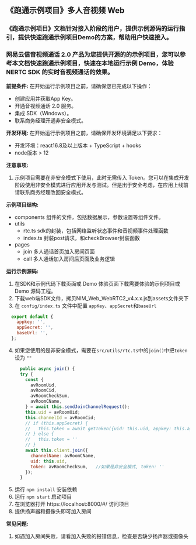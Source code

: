 ## 《跑通示例项目》多人音视频 Web
### 《跑通示例项目》文档针对接入阶段的用户，提供示例源码的运行指引，提供快速跑通示例项目Demo的方案，帮助用户快速接入。

### 网易云信音视频通话 2.0 产品为您提供开源的的示例项目，您可以参考本文档快速跑通示例项目，快速在本地运行示例 Demo，体验 NERTC SDK 的实时音视频通话的效果。

**前提条件:**
在开始运行示例项目之前，请确保您已完成以下操作：
- 创建应用并获取App Key。
- 开通音视频通话 2.0 服务。
- 集成 SDK（Windows）。
- 联系商务经理开通非安全模式。

**开发环境:**
在开始运行示例项目之前，请确保开发环境满足以下要求：
- 开发环境：react16.8及以上版本 + TypeScript + hooks
- node版本 > 12

**注意事项:**
1. 示例项目需要在非安全模式下使用，此时无需传入 Token。您可以在集成开发阶段使用非安全模式进行应用开发与测试。但是出于安全考虑，在应用上线前请联系商务经理改回安全模式。

**示例项目结构:**
- components 组件的文件，包括数据展示，参数设置等组件文件。
- utils
  - rtc.ts sdk的封装，包括网络监听状态事件和音视频事件处理函数
  - index.ts 封装post请求，和checkBrowser封装函数
- pages
  - join 多人通话首页加入房间页面
  - call 多人通话加入房间后页面及业务逻辑

**运行示例源码:**
1. 在SDK和示例代码下载页面或 Demo 体验页面下载需要体验的示例项目或 Demo 源码工程。
2. 下载web端SDK文件，拷贝NIM_Web_WebRTC2_v4.x.x.js到assets文件夹下
3. 在 `config/index.ts` 文件中配置 `appKey`、`appSecret`和`baseUrl`
  ```js
    export default {
      appkey: '',
      appSecret: '',
      baseUrl: '',
    };
  ```
4. 如果您使用的是非安全模式，需要在`src/utils/rtc.ts`中的`join()`中把`token`设为 `""`
    ```js
      public async join() {
      try {
        const {
          avRoomUid,
          avRoomCid,
          avRoomCheckSum,
          avRoomCName,
        } = await this.sendJoinChannelRequest();
        this.uid = avRoomUid;
        this.channelId = avRoomCid;
        // if (this.appSecret) {
        //   this.token = await getToken({uid: this.uid, appkey: this.appkey, appSecret: this.appSecret, channelName: this.channelName})
        // } else {
        //   this.token = ''
        // }
        await this.client.join({
          channelName: avRoomCName,
          uid: this.uid,
          token: avRoomCheckSum,   //如果是非安全模式, token: ''
        });
      }
    ```
5. 运行 `npm install` 安装依赖
6. 运行 `npm start` 启动项目
7. 在浏览器打开 https://localhost:8000/#/ 访问项目
8. 提供扬声器和摄像头即可加入房间

**常见问题:**
1. 如遇加入房间失败，请看加入失败的报错信息，检查是否缺少扬声器或摄像头


